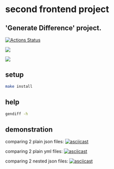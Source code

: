 # second frontend project
## 'Generate Difference' project.

[![Actions Status](https://github.com/olyakharlova/frontend-project-46/workflows/hexlet-check/badge.svg)](https://github.com/olyakharlova/frontend-project-46/actions)

<a href="https://codeclimate.com/github/olyakharlova/frontend-project-46/test_coverage"><img src="https://api.codeclimate.com/v1/badges/3f4cf641b686b6077282/test_coverage" /></a>

<a href="https://codeclimate.com/github/olyakharlova/frontend-project-46/maintainability"><img src="https://api.codeclimate.com/v1/badges/3f4cf641b686b6077282/maintainability" /></a>

## setup

```sh
make install
```

## help

```sh
gendiff -h
```

## demonstration

comparing 2 plain json files: 
[![asciicast](https://asciinema.org/a/PZfOaSeVxle1cZ6ts5BbXNNpP.svg)](https://asciinema.org/a/PZfOaSeVxle1cZ6ts5BbXNNpP)


comparing 2 plain yml files:
[![asciicast](https://asciinema.org/a/P52Z4rPdPuTApFCkK3MpVMZ5h.svg)](https://asciinema.org/a/P52Z4rPdPuTApFCkK3MpVMZ5h)


comparing 2 nested json files:
[![asciicast](https://asciinema.org/a/RaIO4Pi3SPHBCbhRWvqLuCB7V.svg)](https://asciinema.org/a/RaIO4Pi3SPHBCbhRWvqLuCB7V)
